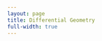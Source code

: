 ```yaml
---
layout: page
title: Differential Geometry
full-width: true
---
```



<div style="text-align: center">
<object type="image/svg+xml" data="/svgs/DifferentialGeometry.svg"> </object>
</div>
